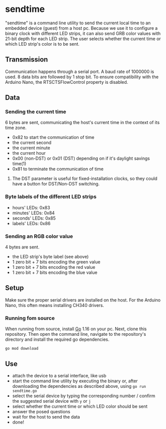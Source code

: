 # sendtime

"sendtime" is a command line utility to send the current local time to an embedded device (guest) from a host pc. Because we use it to configure a binary clock with different LED strips, it can also send GRB color values with 21-bit depth for each LED strip. The user selects whether the current time or which LED strip's color is to be sent.

## Transmission
Communication happens through a serial port.
A baud rate of 1000000 is used.
8 data bits are followed by 1 stop bit.
To ensure compatibility with the Arduino Nano, the RTSCTSFlowControl property is disabled.

## Data

### Sending the current time
6 bytes are sent, communicating the host's current time in the context of its time zone.
* 0x82 to start the communication of time
* the current second
* the current minute
* the current hour
* 0x00 (non-DST) or 0x01 (DST) depending on if it's daylight savings time(1)
* 0x81 to terminate the communication of time

1) The DST parameter is useful for fixed-installation clocks, so they could have a button for DST/Non-DST switching.

### Byte labels of the different LED strips
* hours' LEDs: 0x83
* minutes' LEDs: 0x84
* seconds' LEDs: 0x85
* labels' LEDs: 0x86

### Sending an RGB color value
4 bytes are sent.
* the LED strip's byte label (see above)
* 1 zero bit + 7 bits encoding the green value
* 1 zero bit + 7 bits encoding the red value
* 1 zero bit + 7 bits encoding the blue value

## Setup
Make sure the proper serial drivers are installed on the host. For the Arduino Nano, this often means installing CH340 drivers.

### Running fom source
When running from source, install [Go](https://golang.org) 1.16 on your pc.
Next, clone this repository.
Then open the command line, navigate to the repository's directory and install the required go dependencies.

`go mod download`

## Use
* attach the device to a serial interface, like usb
* start the command line utility by executing the binary or, after downloading the dependencies as described above, using `go run sendtime.go`
* select the serial device by typing the corresponding number / confirm the suggested serial device with `y` or `j`
* select whether the current time or which LED color should be sent
* answer the posed questions
* wait for the host to send the data
* done!
